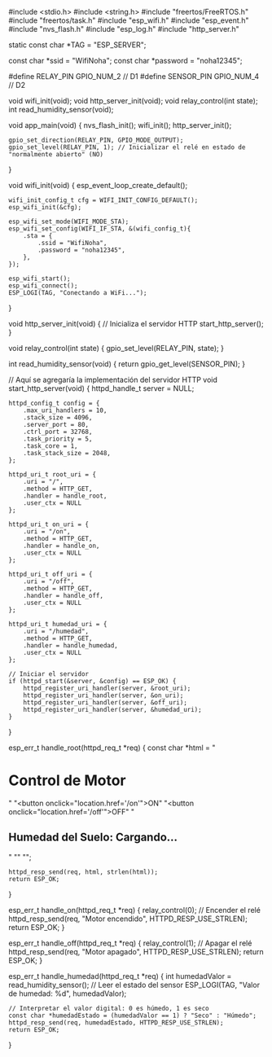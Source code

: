 #include <stdio.h>
#include <string.h>
#include "freertos/FreeRTOS.h"
#include "freertos/task.h"
#include "esp_wifi.h"
#include "esp_event.h"
#include "nvs_flash.h"
#include "esp_log.h"
#include "http_server.h"

static const char *TAG = "ESP_SERVER";

const char *ssid = "WifiNoha";
const char *password = "noha12345";

#define RELAY_PIN GPIO_NUM_2   // D1
#define SENSOR_PIN GPIO_NUM_4   // D2

void wifi_init(void);
void http_server_init(void);
void relay_control(int state);
int read_humidity_sensor(void);

void app_main(void) {
    nvs_flash_init();
    wifi_init();
    http_server_init();
    
    gpio_set_direction(RELAY_PIN, GPIO_MODE_OUTPUT);
    gpio_set_level(RELAY_PIN, 1); // Inicializar el relé en estado de "normalmente abierto" (NO)
}

void wifi_init(void) {
    esp_event_loop_create_default();
    
    wifi_init_config_t cfg = WIFI_INIT_CONFIG_DEFAULT();
    esp_wifi_init(&cfg);

    esp_wifi_set_mode(WIFI_MODE_STA);
    esp_wifi_set_config(WIFI_IF_STA, &(wifi_config_t){
        .sta = {
            .ssid = "WifiNoha",
            .password = "noha12345",
        },
    });

    esp_wifi_start();
    esp_wifi_connect();
    ESP_LOGI(TAG, "Conectando a WiFi...");
}

void http_server_init(void) {
    // Inicializa el servidor HTTP
    start_http_server();
}

void relay_control(int state) {
    gpio_set_level(RELAY_PIN, state);
}

int read_humidity_sensor(void) {
    return gpio_get_level(SENSOR_PIN);
}

// Aquí se agregaría la implementación del servidor HTTP
void start_http_server(void) {
    httpd_handle_t server = NULL;

    httpd_config_t config = {
        .max_uri_handlers = 10,
        .stack_size = 4096,
        .server_port = 80,
        .ctrl_port = 32768,
        .task_priority = 5,
        .task_core = 1,
        .task_stack_size = 2048,
    };

    httpd_uri_t root_uri = {
        .uri = "/",
        .method = HTTP_GET,
        .handler = handle_root,
        .user_ctx = NULL
    };

    httpd_uri_t on_uri = {
        .uri = "/on",
        .method = HTTP_GET,
        .handler = handle_on,
        .user_ctx = NULL
    };

    httpd_uri_t off_uri = {
        .uri = "/off",
        .method = HTTP_GET,
        .handler = handle_off,
        .user_ctx = NULL
    };

    httpd_uri_t humedad_uri = {
        .uri = "/humedad",
        .method = HTTP_GET,
        .handler = handle_humedad,
        .user_ctx = NULL
    };

    // Iniciar el servidor
    if (httpd_start(&server, &config) == ESP_OK) {
        httpd_register_uri_handler(server, &root_uri);
        httpd_register_uri_handler(server, &on_uri);
        httpd_register_uri_handler(server, &off_uri);
        httpd_register_uri_handler(server, &humedad_uri);
    }
}

esp_err_t handle_root(httpd_req_t *req) {
    const char *html = "<html><body><h1>Control de Motor</h1>"
                       "<button onclick=\"location.href='/on'\">ON</button>"
                       "<button onclick=\"location.href='/off'\">OFF</button>"
                       "<h2>Humedad del Suelo: <span id='humedad'>Cargando...</span></h2>"
                       "<script>setInterval(function(){fetch('/humedad').then(response => response.text()).then(data => document.getElementById('humedad').innerText = data);}, 2000);</script>"
                       "</body></html>";
    
    httpd_resp_send(req, html, strlen(html));
    return ESP_OK;
}

esp_err_t handle_on(httpd_req_t *req) {
    relay_control(0); // Encender el relé
    httpd_resp_send(req, "Motor encendido", HTTPD_RESP_USE_STRLEN);
    return ESP_OK;
}

esp_err_t handle_off(httpd_req_t *req) {
    relay_control(1); // Apagar el relé
    httpd_resp_send(req, "Motor apagado", HTTPD_RESP_USE_STRLEN);
    return ESP_OK;
}

esp_err_t handle_humedad(httpd_req_t *req) {
    int humedadValor = read_humidity_sensor(); // Leer el estado del sensor
    ESP_LOGI(TAG, "Valor de humedad: %d", humedadValor);
    
    // Interpretar el valor digital: 0 es húmedo, 1 es seco
    const char *humedadEstado = (humedadValor == 1) ? "Seco" : "Húmedo";
    httpd_resp_send(req, humedadEstado, HTTPD_RESP_USE_STRLEN);
    return ESP_OK;
}
